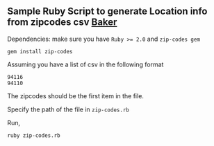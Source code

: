 Sample Ruby Script to generate Location info from zipcodes csv [Baker](http://www.trybaker.com)
---

Dependencies: make sure you have ``Ruby >= 2.0`` and ``zip-codes gem``

	gem install zip-codes
	
Assuming you have a list of csv in the following format

	94116
	94110

The zipcodes should be the first item in the file.

Specify the path of the file in ``zip-codes.rb``

Run,
	
	ruby zip-codes.rb